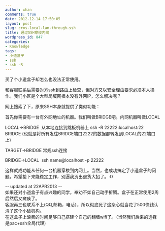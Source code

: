 ```yaml
---
author: xhan
comments: true
date: 2012-12-14 17:50:05
layout: post
slug: cros-local-lan-through-ssh
title: 通过SSH穿梭内网
wordpress_id: 847
categories:
- Knowledge
tags:
- 小道盒子
- ssh
- ssh -R
---
```


买了个小道盒子却怎么也没法正常使用。

和客服联系后需要对方ssh到路由上检查，但对方又以安全理由要求必须本人操作。我们小区是个大型局域网根本没有外网IP，怎么解决呢？

网上搜索了下，原来SSH本身就提供了类似功能：

首先你需要有一台有外网地址的机器。我们叫做BRIDGE吧。内网机器叫做LOCAL

LOCAL->BRIDGE  从本地连接到跳板机器上 ssh -R 22222:localhost:22 BRIDGE
(也就是将所有发往BRIDGE端口2222的数据都转发到LOCAL的22端口上)

TARGET->BRIDGE 常规ssh连接

BRIDGE->LOCAL  ssh name@localhost -p 22222

这样就成功能从任何一台机器穿梭到内网上。当然，也成功搞定了小道盒子的问题。希望接下来能稳定工作，别逼我贡出退货大招了。:D

-- updated at 22APR2013 --  
如果还对小道盒子有点兴趣的同学，奉劝不如自己动手折腾。盒子在正常使用2周后然后又瘫痪了。  
客服再三也联系不上(QQ,邮箱，电话），所以彻底死了这条心就当花了500快钱认清了这个小破机构。   
在这盒子上浪费的时间足够自己搭建个自己的翻墙wifi了。（当然我们后来的选择是pac+ssh全局代理)  